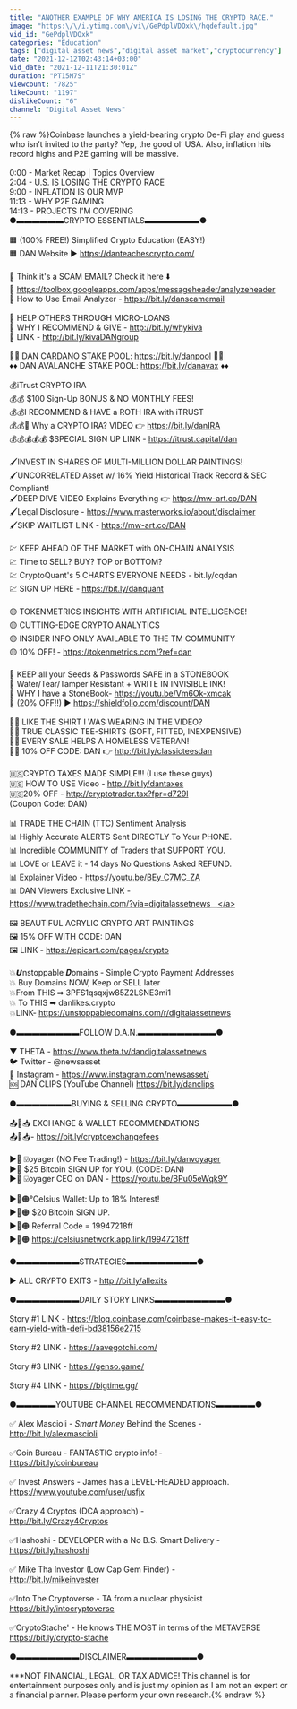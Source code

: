 ```yaml
---
title: "ANOTHER EXAMPLE OF WHY AMERICA IS LOSING THE CRYPTO RACE."
image: "https:\/\/i.ytimg.com\/vi\/GePdplVDOxk\/hqdefault.jpg"
vid_id: "GePdplVDOxk"
categories: "Education"
tags: ["digital asset news","digital asset market","cryptocurrency"]
date: "2021-12-12T02:43:14+03:00"
vid_date: "2021-12-11T21:30:01Z"
duration: "PT15M7S"
viewcount: "7825"
likeCount: "1197"
dislikeCount: "6"
channel: "Digital Asset News"
---
```

{% raw %}Coinbase launches a yield-bearing crypto De-Fi play and guess who isn’t invited to the party? Yep, the good ol’ USA. Also, inflation hits record highs and P2E gaming will be massive. <br /><br />0:00 - Market Recap | Topics Overview<br />2:04 - U.S. IS LOSING THE CRYPTO RACE<br />9:00 - INFLATION IS OUR MVP<br />11:13 - WHY P2E GAMING<br />14:13 - PROJECTS I'M COVERING<br />●▬▬▬▬▬▬CRYPTO ESSENTIALS▬▬▬▬▬▬▬●<br /><br />🟧 (100% FREE!) Simplified Crypto Education (EASY!)<br />🟧 DAN Website ► <a rel="nofollow" target="blank" href="https://danteachescrypto.com/">https://danteachescrypto.com/</a><br /><br />🧐 Think it's a SCAM EMAIL? Check it here ⬇️<br />🧐 <a rel="nofollow" target="blank" href="https://toolbox.googleapps.com/apps/messageheader/analyzeheader">https://toolbox.googleapps.com/apps/messageheader/analyzeheader</a><br />🧐 How to Use Email Analyzer - <a rel="nofollow" target="blank" href="https://bit.ly/danscamemail">https://bit.ly/danscamemail</a><br /><br />🙏 HELP OTHERS THROUGH MICRO-LOANS<br />🙏 WHY I RECOMMEND &amp; GIVE - <a rel="nofollow" target="blank" href="http://bit.ly/whykiva">http://bit.ly/whykiva</a><br />🙏  LINK - <a rel="nofollow" target="blank" href="http://bit.ly/kivaDANgroup">http://bit.ly/kivaDANgroup</a><br /> <br />🔹🔷 DAN CARDANO STAKE POOL: <a rel="nofollow" target="blank" href="https://bit.ly/danpool">https://bit.ly/danpool</a> 🔷🔹<br />♦️♦️ DAN AVALANCHE STAKE POOL: <a rel="nofollow" target="blank" href="https://bit.ly/danavax">https://bit.ly/danavax</a> ♦️♦️<br /><br />💰iTrust CRYPTO IRA<br />💰💰 $100 Sign-Up BONUS &amp; NO MONTHLY FEES!<br />💰💰I RECOMMEND &amp; HAVE a ROTH IRA with iTRUST<br />💰💰🛑 Why a CRYPTO IRA? VIDEO 👉  <a rel="nofollow" target="blank" href="https://bit.ly/danIRA">https://bit.ly/danIRA</a><br />💰💰💰💰💰 $SPECIAL SIGN UP LINK - <a rel="nofollow" target="blank" href="https://itrust.capital/dan">https://itrust.capital/dan</a><br /><br />🖌INVEST IN SHARES OF MULTI-MILLION DOLLAR PAINTINGS!<br />🖌UNCORRELATED Asset w/ 16% Yield Historical Track Record &amp; SEC Compliant!<br />🖌DEEP DIVE VIDEO Explains Everything 👉  <a rel="nofollow" target="blank" href="https://mw-art.co/DAN">https://mw-art.co/DAN</a><br />🖌Legal Disclosure - <a rel="nofollow" target="blank" href="https://www.masterworks.io/about/disclaimer">https://www.masterworks.io/about/disclaimer</a> <br />🖌SKIP WAITLIST LINK - <a rel="nofollow" target="blank" href="https://mw-art.co/DAN">https://mw-art.co/DAN</a><br /><br />💹  KEEP AHEAD OF THE MARKET with ON-CHAIN ANALYSIS<br />💹  Time to SELL? BUY? TOP or BOTTOM?<br />💹  CryptoQuant's 5 CHARTS EVERYONE NEEDS - bit.ly/cqdan<br />💹  SIGN UP HERE - <a rel="nofollow" target="blank" href="https://bit.ly/danquant">https://bit.ly/danquant</a><br /><br />🟡 TOKENMETRICS INSIGHTS WITH ARTIFICIAL INTELLIGENCE!<br />🟡 CUTTING-EDGE CRYPTO ANALYTICS<br />🟡 INSIDER INFO ONLY AVAILABLE TO THE TM COMMUNITY<br />🟡 10% OFF! - <a rel="nofollow" target="blank" href="https://tokenmetrics.com/?ref=dan">https://tokenmetrics.com/?ref=dan</a><br /><br />📙 KEEP all your Seeds &amp; Passwords SAFE in a STONEBOOK<br />📙 Water/Tear/Tamper Resistant + WRITE IN INVISIBLE INK!<br />📙 WHY I have a StoneBook- <a rel="nofollow" target="blank" href="https://youtu.be/Vm6Ok-xmcak">https://youtu.be/Vm6Ok-xmcak</a><br />📙 (20% OFF!!) ► <a rel="nofollow" target="blank" href="https://shieldfolio.com/discount/DAN">https://shieldfolio.com/discount/DAN</a>  <br /><br />💪👕 LIKE THE SHIRT I WAS WEARING IN THE VIDEO?<br />💪👕 TRUE CLASSIC TEE-SHIRTS (SOFT, FITTED, INEXPENSIVE)<br />💪👕 EVERY SALE HELPS A HOMELESS VETERAN!<br />💪👕 10% OFF CODE: DAN  👉 <a rel="nofollow" target="blank" href="http://bit.ly/classicteesdan">http://bit.ly/classicteesdan</a><br /> <br />🇺🇸CRYPTO TAXES MADE SIMPLE!!! (I use these guys) <br />🇺🇸 HOW TO USE Video - <a rel="nofollow" target="blank" href="http://bit.ly/dantaxes">http://bit.ly/dantaxes</a><br />🇺🇸20% OFF - <a rel="nofollow" target="blank" href="http://cryptotrader.tax?fpr=d729l">http://cryptotrader.tax?fpr=d729l</a> <br />(Coupon Code: DAN)<br /><br />📊 TRADE THE CHAIN (TTC) Sentiment Analysis<br />📊 Highly Accurate ALERTS Sent DIRECTLY To Your PHONE.<br />📊 Incredible COMMUNITY of Traders that SUPPORT YOU. <br />📊 LOVE or LEAVE it - 14 days No Questions Asked REFUND.<br />📊 Explainer Video - <a rel="nofollow" target="blank" href="https://youtu.be/BEy_C7MC_ZA">https://youtu.be/BEy_C7MC_ZA</a><br />📊 DAN Viewers Exclusive LINK - <br /> <a rel="nofollow" target="blank" href="https://www.tradethechain.com/?via=digitalassetnews__">https://www.tradethechain.com/?via=digitalassetnews__</a><br /><br />🖼  BEAUTIFUL ACRYLIC CRYPTO ART PAINTINGS<br />🖼  15% OFF WITH CODE: DAN<br />🖼 LINK - <a rel="nofollow" target="blank" href="https://epicart.com/pages/crypto">https://epicart.com/pages/crypto</a><br /><br />💥𝙐nstoppable 𝑫omains - Simple Crypto Payment Addresses<br />💥 Buy Domains NOW, Keep or SELL later<br />💥From THIS  ➡ 3PFS1qsqxjw85Z2LSNE3mi1<br />💥 To  THIS     ➡ danlikes.crypto <br />💥LINK- <a rel="nofollow" target="blank" href="https://unstoppabledomains.com/r/digitalassetnews">https://unstoppabledomains.com/r/digitalassetnews</a><br /><br />●▬▬▬▬▬▬▬▬FOLLOW D.A.N.▬▬▬▬▬▬▬▬▬▬●<br /><br />▼ THETA - <a rel="nofollow" target="blank" href="https://www.theta.tv/dandigitalassetnews">https://www.theta.tv/dandigitalassetnews</a><br />🐦 Twitter - @newsasset<br />📲 Instagram - <a rel="nofollow" target="blank" href="https://www.instagram.com/newsasset/">https://www.instagram.com/newsasset/</a><br />🆘 DAN CLIPS (YouTube Channel) <a rel="nofollow" target="blank" href="https://bit.ly/danclips">https://bit.ly/danclips</a><br /><br />●▬▬▬▬▬▬▬BUYING &amp; SELLING CRYPTO▬▬▬▬▬▬▬●<br /><br />📤💱📥  EXCHANGE &amp; WALLET RECOMMENDATIONS <br />📤💱📥-  <a rel="nofollow" target="blank" href="https://bit.ly/cryptoexchangefees">https://bit.ly/cryptoexchangefees</a><br /><br />►🔵 ⍌oyager (NO Fee Trading!) - <a rel="nofollow" target="blank" href="https://bit.ly/danvoyager">https://bit.ly/danvoyager</a><br />►🔵 $25 Bitcoin SIGN UP for YOU. (CODE: DAN)<br />►🔵 ⍌oyager CEO on DAN - <a rel="nofollow" target="blank" href="https://youtu.be/BPu05eWqk9Y">https://youtu.be/BPu05eWqk9Y</a><br /><br />►🔵🟠℃elsius Wallet: Up to 18% Interest! <br />►🔵🟠  $20 Bitcoin SIGN UP.<br />►🔵🟠 Referral Code = 19947218ff<br />►🔵🟠 <a rel="nofollow" target="blank" href="https://celsiusnetwork.app.link/19947218ff">https://celsiusnetwork.app.link/19947218ff</a> <br /><br />●▬▬▬▬▬▬▬▬STRATEGIES▬▬▬▬▬▬▬▬▬●<br /><br />► ALL CRYPTO EXITS - <a rel="nofollow" target="blank" href="http://bit.ly/allexits">http://bit.ly/allexits</a><br /><br />●▬▬▬▬▬▬▬▬DAILY STORY LINKS▬▬▬▬▬▬▬▬▬●<br /><br />Story #1 LINK - <a rel="nofollow" target="blank" href="https://blog.coinbase.com/coinbase-makes-it-easy-to-earn-yield-with-defi-bd38156e2715">https://blog.coinbase.com/coinbase-makes-it-easy-to-earn-yield-with-defi-bd38156e2715</a><br /><br />Story #2 LINK - <a rel="nofollow" target="blank" href="https://aavegotchi.com/">https://aavegotchi.com/</a><br /><br />Story #3 LINK - <a rel="nofollow" target="blank" href="https://genso.game/">https://genso.game/</a><br /><br />Story #4 LINK - <a rel="nofollow" target="blank" href="https://bigtime.gg/">https://bigtime.gg/</a><br /><br />●▬▬▬▬▬YOUTUBE CHANNEL RECOMMENDATIONS▬▬▬▬▬●<br /><br />✅ Alex Mascioli - *Smart Money* Behind the Scenes -<br /><a rel="nofollow" target="blank" href="http://bit.ly/alexmascioli">http://bit.ly/alexmascioli</a><br /><br />✅Coin Bureau - FANTASTIC crypto info! -<br /><a rel="nofollow" target="blank" href="https://bit.ly/coinbureau">https://bit.ly/coinbureau</a><br /><br />✅ Invest Answers - James has a LEVEL-HEADED approach.<br /><a rel="nofollow" target="blank" href="https://www.youtube.com/user/usfjx">https://www.youtube.com/user/usfjx</a><br /><br />✅Crazy 4 Cryptos (DCA approach) -<br /> <a rel="nofollow" target="blank" href="http://bit.ly/Crazy4Cryptos">http://bit.ly/Crazy4Cryptos</a><br /><br />✅Hashoshi - DEVELOPER with a No B.S. Smart Delivery -<br /><a rel="nofollow" target="blank" href="https://bit.ly/hashoshi">https://bit.ly/hashoshi</a><br /><br />✅ Mike Tha Investor (Low Cap Gem Finder) -<br /><a rel="nofollow" target="blank" href="http://bit.ly/mikeinvester">http://bit.ly/mikeinvester</a><br /><br />✅Into The Cryptoverse - TA from a nuclear physicist<br /><a rel="nofollow" target="blank" href="https://bit.ly/intocryptoverse">https://bit.ly/intocryptoverse</a><br /><br />✅CryptoStache' - He knows THE MOST in terms of the METAVERSE<br /><a rel="nofollow" target="blank" href="https://bit.ly/crypto-stache">https://bit.ly/crypto-stache</a><br /><br />●▬▬▬▬▬▬▬▬DISCLAIMER▬▬▬▬▬▬▬▬▬●<br /><br />***NOT FINANCIAL, LEGAL, OR TAX ADVICE! This channel is for entertainment purposes only and is just my opinion as I am not an expert or a financial planner. Please perform your own research.{% endraw %}

